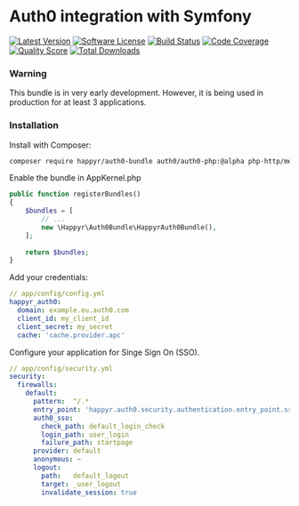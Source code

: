 # Auth0 integration with Symfony

[![Latest Version](https://img.shields.io/github/release/Happyr/Auth0Bundle.svg?style=flat-square)](https://github.com/Happyr/Auth0Bundle/releases)
[![Software License](https://img.shields.io/badge/license-MIT-brightgreen.svg?style=flat-square)](LICENSE)
[![Build Status](https://img.shields.io/travis/Happyr/Auth0Bundle.svg?style=flat-square)](https://travis-ci.org/Happyr/Auth0Bundle)
[![Code Coverage](https://img.shields.io/scrutinizer/coverage/g/Happyr/Auth0Bundle.svg?style=flat-square)](https://scrutinizer-ci.com/g/Happyr/Auth0Bundle)
[![Quality Score](https://img.shields.io/scrutinizer/g/Happyr/Auth0Bundle.svg?style=flat-square)](https://scrutinizer-ci.com/g/Happyr/Auth0Bundle)
[![Total Downloads](https://img.shields.io/packagist/dt/auth0-bundle.svg?style=flat-square)](https://packagist.org/packages/auth0-bundle)

### Warning

This bundle is in very early development. However, it is being used in production for at least 3 applications. 

### Installation

Install with Composer: 

```bash
composer require happyr/auth0-bundle auth0/auth0-php:@alpha php-http/message php-http/guzzle6-adapter 
```

Enable the bundle in AppKernel.php

```php
public function registerBundles()
{
    $bundles = [
        // ...
        new \Happyr\Auth0Bundle\HappyrAuth0Bundle(),
    ];
    
    return $bundles;
}       
```
Add your credentials: 

```yaml
// app/config/config.yml
happyr_auth0:
  domain: example.eu.auth0.com
  client_id: my_client_id
  client_secret: my_secret
  cache: 'cache.provider.apc'
```


Configure your application for Singe Sign On (SSO). 

```yaml
// app/config/security.yml
security:
  firewalls:
    default:
      pattern:  ^/.*
      entry_point: 'happyr.auth0.security.authentication.entry_point.sso.default'
      auth0_sso:
        check_path: default_login_check
        login_path: user_login
        failure_path: startpage
      provider: default
      anonymous: ~
      logout:
        path:   default_logout
        target: _user_logout
        invalidate_session: true
```
